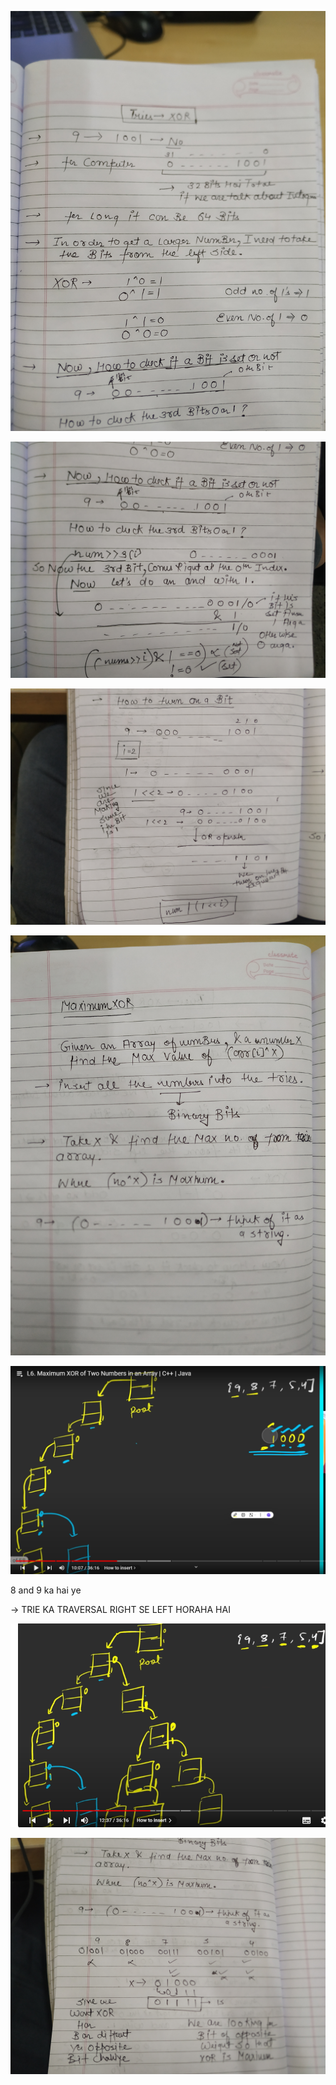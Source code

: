 ![image-1726658097409.jpg8393598279645709368.jpg](../../../../../Images/image-1726658097409.jpg8393598279645709368.jpg)

![image-1726658128256.jpg6177253668286692638.jpg](../../../../../Images/image-1726658128256.jpg6177253668286692638.jpg)

![image-1726658156523.jpg4823262374297434518.jpg](../../../../../Images/image-1726658156523.jpg4823262374297434518.jpg)

![image-1726660207891.jpg829288241849756690.jpg](../../../../../Images/image-1726660207891.jpg829288241849756690.jpg)

![F420466A-5C1C-41EF-9BA5-A5455394B7F0.png](../../../../../Images/F420466A-5C1C-41EF-9BA5-A5455394B7F0.png)

8 and 9 ka hai ye

→ TRIE KA TRAVERSAL RIGHT SE LEFT HORAHA HAI

![69C364F7-3FA9-4A01-A924-AE1A6914C1ED.png](../../../../../Images/69C364F7-3FA9-4A01-A924-AE1A6914C1ED.png)

![image-1726661058958.jpg1819239712686075339.jpg](../../../../../Images/image-1726661058958.jpg1819239712686075339.jpg)